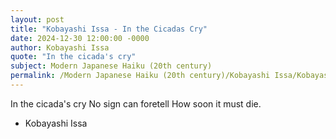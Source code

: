 ```yaml
---
layout: post
title: "Kobayashi Issa - In the Cicadas Cry"
date: 2024-12-30 12:00:00 -0000
author: Kobayashi Issa
quote: "In the cicada's cry"
subject: Modern Japanese Haiku (20th century)
permalink: /Modern Japanese Haiku (20th century)/Kobayashi Issa/Kobayashi Issa - In the Cicadas Cry
---
```


In the cicada's cry
No sign can foretell
How soon it must die.

- Kobayashi Issa
